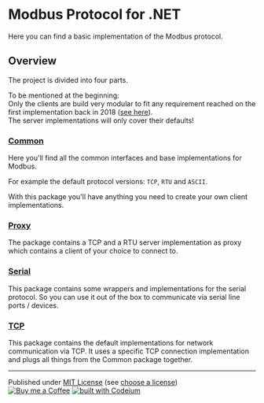 # Modbus Protocol for .NET

Here you can find a basic implementation of the Modbus protocol.

## Overview

The project is divided into four parts.

To be mentioned at the beginning:    
Only the clients are build very modular to fit any requirement reached on the first implementation back in 2018 ([see here]).    
The server implementations will only cover their defaults!


### [Common]

Here you'll find all the common interfaces and base implementations for Modbus.

For example the default protocol versions: `TCP`, `RTU` and `ASCII`.

With this package you'll have anything you need to create your own client implementations.


### [Proxy]

The package contains a TCP and a RTU server implementation as proxy which contains a client of your choice to connect to.


### [Serial]

This package contains some wrappers and implementations for the serial protocol.
So you can use it out of the box to communicate via serial line ports / devices.


### [TCP]

This package contains the default implementations for network communication via TCP.
It uses a specific TCP connection implementation and plugs all things from the Common package together.


---

Published under [MIT License] (see [choose a license])    
[![Buy me a Coffee](https://shields.am-wd.de/badge/PayPal-Buy_me_a_Coffee-yellow?style=flat&logo=paypal)](https://link.am-wd.de/donate)
[![built with Codeium](https://codeium.com/badges/main)](https://link.am-wd.de/codeium)



[see here]:         https://github.com/andreasAMmueller/Modbus
[Common]:           AMWD.Protocols.Modbus.Common/README.md
[Proxy]:            AMWD.Protocols.Modbus.Proxy/README.md
[Serial]:           AMWD.Protocols.Modbus.Serial/README.md
[TCP]:              AMWD.Protocols.Modbus.Tcp/README.md
[MIT License]:      LICENSE.txt
[choose a license]: https://choosealicense.com/licenses/mit/
